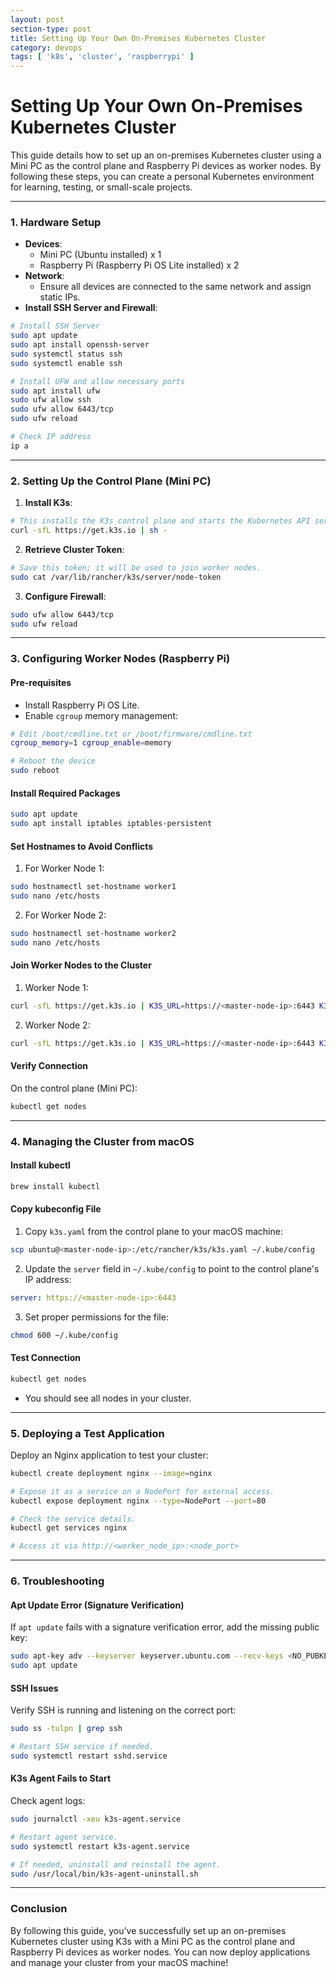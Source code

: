 ```yaml
---
layout: post
section-type: post
title: Setting Up Your Own On-Premises Kubernetes Cluster
category: devops
tags: [ 'k8s', 'cluster', 'raspberrypi' ]
---
```


# Setting Up Your Own On-Premises Kubernetes Cluster

This guide details how to set up an on-premises Kubernetes cluster using a Mini PC as the control plane and Raspberry Pi devices as worker nodes. By following these steps, you can create a personal Kubernetes environment for learning, testing, or small-scale projects.

---

### **1. Hardware Setup**

- **Devices**:
  - Mini PC (Ubuntu installed) x 1
  - Raspberry Pi (Raspberry Pi OS Lite installed) x 2
- **Network**:
  - Ensure all devices are connected to the same network and assign static IPs.
- **Install SSH Server and Firewall**:

```bash
# Install SSH Server
sudo apt update
sudo apt install openssh-server
sudo systemctl status ssh
sudo systemctl enable ssh

# Install UFW and allow necessary ports
sudo apt install ufw
sudo ufw allow ssh
sudo ufw allow 6443/tcp
sudo ufw reload

# Check IP address
ip a
```

---

### **2. Setting Up the Control Plane (Mini PC)**

1. **Install K3s**:

```bash
# This installs the K3s control plane and starts the Kubernetes API server.
curl -sfL https://get.k3s.io | sh -
```

2. **Retrieve Cluster Token**:

```bash
# Save this token; it will be used to join worker nodes.
sudo cat /var/lib/rancher/k3s/server/node-token
```

3. **Configure Firewall**:

```bash
sudo ufw allow 6443/tcp
sudo ufw reload
```

---

### **3. Configuring Worker Nodes (Raspberry Pi)**

#### **Pre-requisites**

- Install Raspberry Pi OS Lite.
- Enable `cgroup` memory management:

```bash
# Edit /boot/cmdline.txt or /boot/firmware/cmdline.txt
cgroup_memory=1 cgroup_enable=memory

# Reboot the device
sudo reboot
```

#### **Install Required Packages**

```bash
sudo apt update
sudo apt install iptables iptables-persistent
```

#### **Set Hostnames to Avoid Conflicts**

1. For Worker Node 1:

```bash
sudo hostnamectl set-hostname worker1
sudo nano /etc/hosts
```

2. For Worker Node 2:

```bash
sudo hostnamectl set-hostname worker2
sudo nano /etc/hosts
```

#### **Join Worker Nodes to the Cluster**

1. Worker Node 1:

```bash
curl -sfL https://get.k3s.io | K3S_URL=https://<master-node-ip>:6443 K3S_TOKEN=<your_token> sh -
```

2. Worker Node 2:

```bash
curl -sfL https://get.k3s.io | K3S_URL=https://<master-node-ip>:6443 K3S_TOKEN=<your_token> sh -
```

#### **Verify Connection**

On the control plane (Mini PC):

```bash
kubectl get nodes
```

---

### **4. Managing the Cluster from macOS**

#### **Install kubectl**

```bash
brew install kubectl
```

#### **Copy kubeconfig File**

1. Copy `k3s.yaml` from the control plane to your macOS machine:

```bash
scp ubuntu@<master-node-ip>:/etc/rancher/k3s/k3s.yaml ~/.kube/config
```

2. Update the `server` field in `~/.kube/config` to point to the control plane's IP address:

```yaml
server: https://<master-node-ip>:6443
```

3. Set proper permissions for the file:

```bash
chmod 600 ~/.kube/config
```

#### **Test Connection**

```bash
kubectl get nodes
```

- You should see all nodes in your cluster.

---

### **5. Deploying a Test Application**

Deploy an Nginx application to test your cluster:

```bash
kubectl create deployment nginx --image=nginx

# Expose it as a service on a NodePort for external access.
kubectl expose deployment nginx --type=NodePort --port=80

# Check the service details.
kubectl get services nginx

# Access it via http://<worker_node_ip>:<node_port>
```

---

### **6. Troubleshooting**

#### **Apt Update Error (Signature Verification)**

If `apt update` fails with a signature verification error, add the missing public key:

```bash
sudo apt-key adv --keyserver keyserver.ubuntu.com --recv-keys <NO_PUBKEY>
sudo apt update
```

#### **SSH Issues**

Verify SSH is running and listening on the correct port:

```bash
sudo ss -tulpn | grep ssh

# Restart SSH service if needed.
sudo systemctl restart sshd.service
```

#### **K3s Agent Fails to Start**

Check agent logs:

```bash
sudo journalctl -xeu k3s-agent.service

# Restart agent service.
sudo systemctl restart k3s-agent.service

# If needed, uninstall and reinstall the agent.
sudo /usr/local/bin/k3s-agent-uninstall.sh
```

---

### Conclusion

By following this guide, you’ve successfully set up an on-premises Kubernetes cluster using K3s with a Mini PC as the control plane and Raspberry Pi devices as worker nodes. You can now deploy applications and manage your cluster from your macOS machine!
